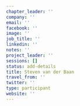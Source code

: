 ```yaml
---
chapter_leader: ''
company: ''
email: ''
facebook: ''
image: ''
job_title: ''
linkedin: ''
notes: ''
project_leader: ''
sessions: []
status: add-details
title: Steven van der Baan
travel_from: ''
twitter: ''
type: participant
website: ''
---
```


<!-- put more details about participant here -->